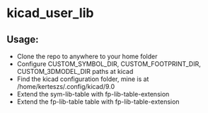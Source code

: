 # kicad_user_lib

## Usage:
* Clone the repo to anywhere to your home folder
* Configure CUSTOM_SYMBOL_DIR, CUSTOM_FOOTPRINT_DIR, CUSTOM_3DMODEL_DIR paths at kicad
* Find the kicad configuration folder, mine is at /home/kerteszs/.config/kicad/9.0
* Extend the sym-lib-table with fp-lib-table-extension
* Extend the fp-lib-table table with fp-lib-table-extension

